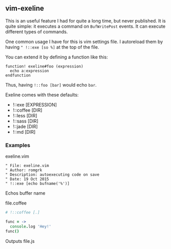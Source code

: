 <!-- !::exe -->

## vim-exeline

This is an useful feature I had for quite a long time, but never published.
It is quite simple: it executes a command on `BufWritePost` events.
It can execute different types of commands.

One common usage I have for this is vim settings file. I autoreload them
by having `" !::exe [so %]` at the top of the file.

You can extend it by defining a function like this:
```viml
function! exeline#foo (expression)
  echo a:expression
endfunction
```
Thus, having `!::foo [bar]` would echo `bar`.

Exeline comes with these defaults:
- !::exe [EXPRESSION]
- !::coffee [DIR]
- !::less [DIR]
- !::sass [DIR]
- !::jade [DIR]
- !::md [DIR]

### Examples

exeline.vim
```viml
" File: exeline.vim
" Author: romgrk
" Description: autoexecuting code on save
" Date: 19 Oct 2015
" !::exe [echo bufname('%')]
```
Echos buffer name

file.coffee
```coffee
# !::coffee [.]

func = ->
  console.log 'Hey!'
func()
```
Outputs file.js

